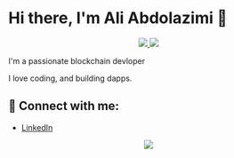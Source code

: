 # Hi there, I'm Ali Abdolazimi 👋

<p align="center"> 
 <a href="mailto:abdolazim010.ali@gmail.com" alt="Email">
   <img src="https://img.shields.io/badge/amir@abdollahi.dev-0078D4?style=flat&logo=email&logoColor=white" />
 </a>
 <a href="https://www.linkedin.com/in/ali-abdolazimi-8004421b7/" alt="Connect on LinkedIn">
   <img src="https://img.shields.io/badge/Linkedin-0072b1?style=flat&logo=Linkedin&logoColor=white" />
 </a>

</p>

I'm a passionate blockchain devloper

I love coding, and building dapps.

## 💬 Connect with me:
- [LinkedIn](https://www.linkedin.com/in/ali-abdolazimi-8004421b7)

<p align="center">
  <img src="https://github-readme-stats.vercel.app/api?username=aliad10&show_icons=true&count_private=true&include_all_commits=true" />
</p>

